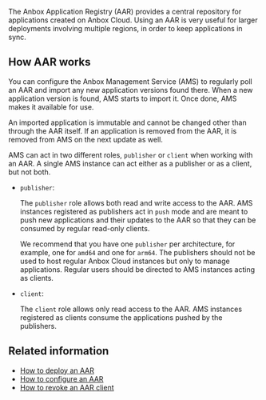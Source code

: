 The Anbox Application Registry (AAR) provides a central repository for applications created on Anbox Cloud. Using an AAR is very useful for larger deployments involving multiple regions, in order to keep applications in sync.

<a name="aar-roles"></a>
## How AAR works

You can configure the Anbox Management Service (AMS) to regularly poll an AAR and import any new application versions found there. When a new application version is found, AMS starts to import it. Once done, AMS makes it available for use.

An imported application is immutable and cannot be changed other than through the AAR itself. If an application is removed from the AAR, it is removed from AMS on the next update as well.

AMS can act in two different roles, `publisher` or `client` when working with an AAR. A single AMS instance can act either as a publisher or as a client, but not both.

* `publisher`:

    The `publisher` role allows both read and write access to the AAR. AMS instances registered as publishers act in `push` mode and are meant to push new applications and their updates to the AAR so that they can be consumed by regular read-only clients.

    We recommend that you have one `publisher` per architecture, for example, one for `amd64` and one for `arm64`. The publishers should not be used to host regular Anbox Cloud instances but only to manage applications. Regular users should be directed to AMS instances acting as clients.

* `client`:

    The `client` role allows only read access to the AAR. AMS instances registered as clients consume the applications pushed by the publishers.

## Related information

* [How to deploy an AAR](https://discourse.ubuntu.com/t/installation-application-registry/17749)
* [How to configure an AAR](https://discourse.ubuntu.com/t/configure-an-aar/24319)
* [How to revoke an AAR client](https://discourse.ubuntu.com/t/revoke-an-aar-client/24320)
